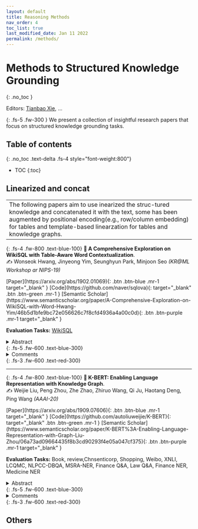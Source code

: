 ```yaml
---
layout: default
title: Reasoning Methods
nav_order: 4
toc_list: true
last_modified_date: Jan 11 2022
permalink: /methods/
---
```


# Methods to Structured Knowledge Grounding
{: .no_toc }

Editors: [Tianbao Xie](https://tianbaoxie.com/), ...

{: .fs-5 .fw-300 }
We present a collection of insightful research papers that focus on structured knowledge grounding tasks.



## Table of contents
{: .no_toc .text-delta .fs-4 style="font-weight:800"}

- TOC
{:toc}


## Linearized and concat

<table>
<td>
<span class="fs-4">
The following papers aim to use inearized the struc-tured knowledge and concatenated it with the text, some has been augmented by positional encoding(e.g., row/column embedding) for tables and template-based linearzation for tables and knowledge graphs.
</span>
</td>
</table>

{: .fs-4 .fw-800 .text-blue-100}
**📜 A Comprehensive Exploration on WikiSQL with Table-Aware Word Contextualization**. <br> ✍ Wonseok Hwang, Jinyeong Yim, Seunghyun Park, Minjoon Seo
 *(KR@ML Workshop ar NIPS-19)*

<span class="fs-2">
   [Paper](https://arxiv.org/abs/1902.01069){: .btn .btn-blue .mr-1 target="_blank" } 
   [Code](https://github.com/naver/sqlova){: target="_blank" .btn .btn-green .mr-1 }
   [Semantic Scholar](https://www.semanticscholar.org/paper/A-Comprehensive-Exploration-on-WikiSQL-with-Word-Hwang-Yim/46b5d1bfe9bc72e056626c7f8cfd4936a4a00c0d){: .btn .btn-purple .mr-1 target="_blank" }
</span> 

**Evaluation Tasks:** [WikiSQL](/datasets#wikisql)

<details markdown="block">
  <summary>Abstract</summary>
  {: .fs-3 .text-delta .text-blue-100}
  ```
  We present SQLOVA, the first Natural-language-to-SQL (NL2SQL) model to achieve human performance in WikiSQL dataset. We revisit and discuss diverse popular methods in NL2SQL literature, take a full advantage of BERT (Devlin et al., 2018) through an effective table contextualization method, and coherently combine them, outperforming the previous state of the art by 8.2% and 2.5% in logical form and execution accuracy, respectively. We particularly note that BERT with a seq2seq decoder leads to a poor performance in the task, indicating the importance of a careful design when using such large pretrained models. We also provide a comprehensive analysis on the dataset and our model, which can be helpful for designing future NL2SQL datsets and models. We especially show that our model’s performance is near the upper bound in WikiSQL, where we observe that a large portion of the evaluation errors are due to wrong annotations, and our model is already exceeding human performance by 1.3% in execution accuracy.
  ``` 
</details> 
{: .fs-5 .fw-600 .text-blue-300}

<details markdown="block">
  <summary>Comments</summary>
  {: .fs-3 .text-delta .text-red-100}
</details> 
{: .fs-3 .fw-600 .text-red-300}

---

{: .fs-4 .fw-800 .text-blue-100}
**📜 K-BERT: Enabling Language Representation with Knowledge Graph**. <br> ✍ Weijie Liu, Peng Zhou, Zhe Zhao, Zhiruo Wang, Qi Ju, Haotang Deng, Ping Wang
 *(AAAI-20)*

<span class="fs-2">
   [Paper](https://arxiv.org/abs/1909.07606){: .btn .btn-blue .mr-1 target="_blank" } 
   [Code](https://github.com/autoliuweijie/K-BERT){: target="_blank" .btn .btn-green .mr-1 }
   [Semantic Scholar](https://www.semanticscholar.org/paper/K-BERT%3A-Enabling-Language-Representation-with-Graph-Liu-Zhou/06a73ad09664435f8b3cd90293f4e05a047cf375){: .btn .btn-purple .mr-1 target="_blank" }
</span> 

**Evaluation Tasks:** Book, review,Chnsenticorp, Shopping, Weibo, XNLI, LCQMC, NLPCC-DBQA, MSRA-NER, Finance Q&A, Law Q&A, Finance NER, Medicine NER

<details markdown="block">
  <summary>Abstract</summary>
  {: .fs-3 .text-delta .text-blue-100}
  ```
  Pre-trained language representation models, such as BERT, capture a general language representation from large-scale corpora, but lack domain-specific knowledge. When reading a domain text, experts make inferences with relevant knowledge. For machines to achieve this capability, we propose a knowledge-enabled language representation model (K-BERT) with knowledge graphs (KGs), in which triples are injected into the sentences as domain knowledge. However, too much knowledge incorporation may divert the sentence from its correct meaning, which is called knowledge noise (KN) issue. To overcome KN, K-BERT introduces soft-position and visible matrix to limit the impact of knowledge. K-BERT can easily inject domain knowledge into the models by equipped with a KG without pre-training by-self because it is capable of loading model parameters from the pre-trained BERT. Our investigation reveals promising results in twelve NLP tasks. Especially in domain-specific tasks (including finance, law, and medicine), K-BERT significantly outperforms BERT, which demonstrates that K-BERT is an excellent choice for solving the knowledge-driven problems that require experts.
  ``` 
</details> 
{: .fs-5 .fw-600 .text-blue-300}

<details markdown="block">
  <summary>Comments</summary>
  {: .fs-3 .text-delta .text-red-100}
</details> 
{: .fs-3 .fw-600 .text-red-300}


## Others


